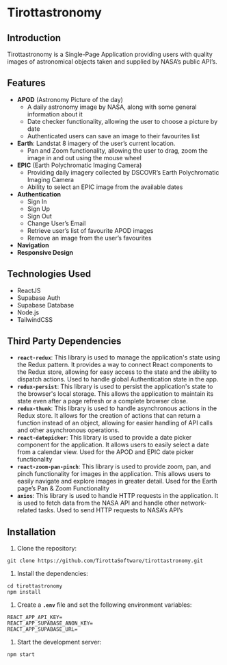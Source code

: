 # Tirottastronomy

## **Introduction**

Tirottastronomy is a Single-Page Application providing users with quality images of astronomical objects taken and supplied by NASA’s public API’s.

## **Features**

- **APOD** (Astronomy Picture of the day)
  - A daily astronomy image by NASA, along with some general information about it
  - Date checker functionality, allowing the user to choose a picture by date
  - Authenticated users can save an image to their favourites list
- **Earth**: Landstat 8 imagery of the user’s current location.
  - Pan and Zoom functionality, allowing the user to drag, zoom the image in and out using the mouse wheel
- **EPIC** (Earth Polychromatic Imaging Camera)
  - Providing daily imagery collected by DSCOVR’s Earth Polychromatic Imaging Camera
  - Ability to select an EPIC image from the available dates
- **Authentication**
  - Sign In
  - Sign Up
  - Sign Out
  - Change User’s Email
  - Retrieve user’s list of favourite APOD images
  - Remove an image from the user’s favourites
- **Navigation**
- **Responsive Design**

## Technologies Used

- ReactJS
- Supabase Auth
- Supabase Database
- Node.js
- TailwindCSS

## Third Party Dependencies

- **`react-redux`**: This library is used to manage the application's state using the Redux pattern. It provides a way to connect React components to the Redux store, allowing for easy access to the state and the ability to dispatch actions. Used to handle global Authentication state in the app.
- **`redux-persist`**: This library is used to persist the application's state to the browser's local storage. This allows the application to maintain its state even after a page refresh or a complete browser close.
- **`redux-thunk`**: This library is used to handle asynchronous actions in the Redux store. It allows for the creation of actions that can return a function instead of an object, allowing for easier handling of API calls and other asynchronous operations.
- **`react-datepicker`**: This library is used to provide a date picker component for the application. It allows users to easily select a date from a calendar view. Used for the APOD and EPIC date picker functionality
- **`react-zoom-pan-pinch`**: This library is used to provide zoom, pan, and pinch functionality for images in the application. This allows users to easily navigate and explore images in greater detail. Used for the Earth page’s Pan & Zoom Functionality
- **`axios`**: This library is used to handle HTTP requests in the application. It is used to fetch data from the NASA API and handle other network-related tasks. Used to send HTTP requests to NASA’s API’s

## **Installation**

1. Clone the repository:

```
git clone https://github.com/TirottaSoftware/tirottastronomy.git
```

1. Install the dependencies:

```
cd tirottastronomy
npm install
```

1. Create a **`.env`** file and set the following environment variables:

```
REACT_APP_API_KEY=
REACT_APP_SUPABASE_ANON_KEY=
REACT_APP_SUPABASE_URL=
```

1. Start the development server:

```
npm start
```

